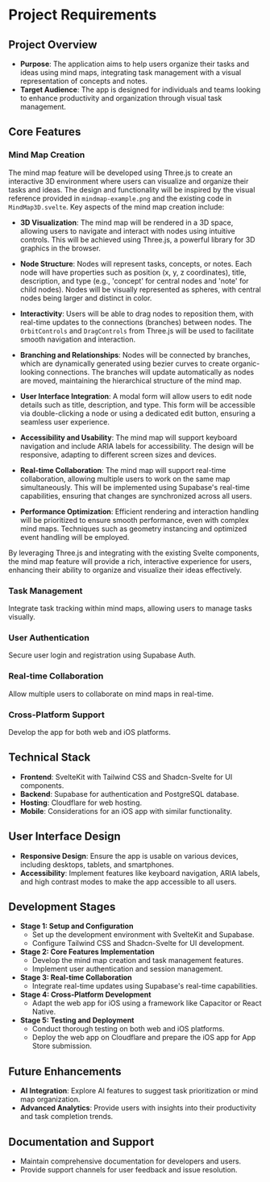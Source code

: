 # Project Requirements

## Project Overview
- **Purpose**: The application aims to help users organize their tasks and ideas using mind maps, integrating task management with a visual representation of concepts and notes.
- **Target Audience**: The app is designed for individuals and teams looking to enhance productivity and organization through visual task management.

## Core Features

### Mind Map Creation
The mind map feature will be developed using Three.js to create an interactive 3D environment where users can visualize and organize their tasks and ideas. The design and functionality will be inspired by the visual reference provided in `mindmap-example.png` and the existing code in `MindMap3D.svelte`. Key aspects of the mind map creation include:

- **3D Visualization**: The mind map will be rendered in a 3D space, allowing users to navigate and interact with nodes using intuitive controls. This will be achieved using Three.js, a powerful library for 3D graphics in the browser.

- **Node Structure**: Nodes will represent tasks, concepts, or notes. Each node will have properties such as position (x, y, z coordinates), title, description, and type (e.g., 'concept' for central nodes and 'note' for child nodes). Nodes will be visually represented as spheres, with central nodes being larger and distinct in color.

- **Interactivity**: Users will be able to drag nodes to reposition them, with real-time updates to the connections (branches) between nodes. The `OrbitControls` and `DragControls` from Three.js will be used to facilitate smooth navigation and interaction.

- **Branching and Relationships**: Nodes will be connected by branches, which are dynamically generated using bezier curves to create organic-looking connections. The branches will update automatically as nodes are moved, maintaining the hierarchical structure of the mind map.

- **User Interface Integration**: A modal form will allow users to edit node details such as title, description, and type. This form will be accessible via double-clicking a node or using a dedicated edit button, ensuring a seamless user experience.

- **Accessibility and Usability**: The mind map will support keyboard navigation and include ARIA labels for accessibility. The design will be responsive, adapting to different screen sizes and devices.

- **Real-time Collaboration**: The mind map will support real-time collaboration, allowing multiple users to work on the same map simultaneously. This will be implemented using Supabase's real-time capabilities, ensuring that changes are synchronized across all users.

- **Performance Optimization**: Efficient rendering and interaction handling will be prioritized to ensure smooth performance, even with complex mind maps. Techniques such as geometry instancing and optimized event handling will be employed.

By leveraging Three.js and integrating with the existing Svelte components, the mind map feature will provide a rich, interactive experience for users, enhancing their ability to organize and visualize their ideas effectively.

### Task Management
Integrate task tracking within mind maps, allowing users to manage tasks visually.

### User Authentication
Secure user login and registration using Supabase Auth.

### Real-time Collaboration
Allow multiple users to collaborate on mind maps in real-time.

### Cross-Platform Support
Develop the app for both web and iOS platforms.

## Technical Stack
- **Frontend**: SvelteKit with Tailwind CSS and Shadcn-Svelte for UI components.
- **Backend**: Supabase for authentication and PostgreSQL database.
- **Hosting**: Cloudflare for web hosting.
- **Mobile**: Considerations for an iOS app with similar functionality.

## User Interface Design
- **Responsive Design**: Ensure the app is usable on various devices, including desktops, tablets, and smartphones.
- **Accessibility**: Implement features like keyboard navigation, ARIA labels, and high contrast modes to make the app accessible to all users.

## Development Stages
- **Stage 1: Setup and Configuration**
  - Set up the development environment with SvelteKit and Supabase.
  - Configure Tailwind CSS and Shadcn-Svelte for UI development.
- **Stage 2: Core Features Implementation**
  - Develop the mind map creation and task management features.
  - Implement user authentication and session management.
- **Stage 3: Real-time Collaboration**
  - Integrate real-time updates using Supabase's real-time capabilities.
- **Stage 4: Cross-Platform Development**
  - Adapt the web app for iOS using a framework like Capacitor or React Native.
- **Stage 5: Testing and Deployment**
  - Conduct thorough testing on both web and iOS platforms.
  - Deploy the web app on Cloudflare and prepare the iOS app for App Store submission.

## Future Enhancements
- **AI Integration**: Explore AI features to suggest task prioritization or mind map organization.
- **Advanced Analytics**: Provide users with insights into their productivity and task completion trends.

## Documentation and Support
- Maintain comprehensive documentation for developers and users.
- Provide support channels for user feedback and issue resolution.
